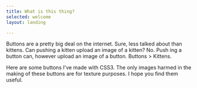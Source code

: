 ```yaml
---
title: What is this thing?
selected: welcome
layout: landing

---
```

Buttons are a pretty big deal on the internet. Sure, less talked about
than kittens. Can pushing a kitten upload an image of a kitten? No. Push
ing a button can, however upload an image of a button. Buttons >
Kittens.

Here are some buttons I've made with CSS3. The only images harmed in the
making of these buttons are for texture purposes. I hope you find them
useful.
